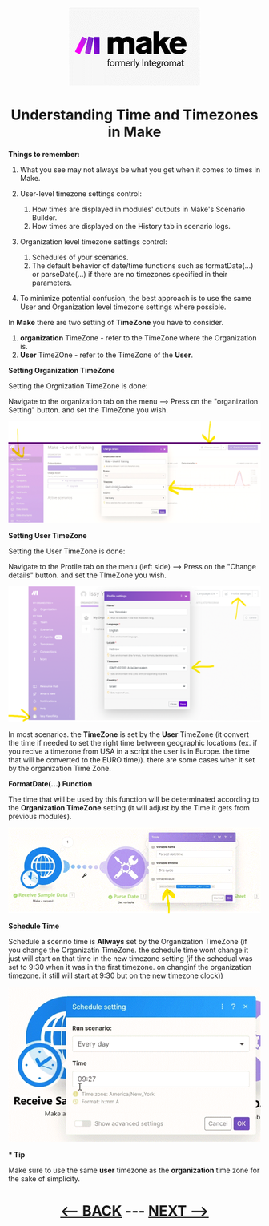 <div align="center">

![Make](pic/make_logo.gif)

# Understanding Time and Timezones in Make
</div>


__Things to remember:__

1. What you see may not always be what you get when it comes to times in Make.
2. User-level timezone settings control:
   1. How times are displayed in modules' outputs in Make's Scenario Builder.
   2. How times are displayed on the History tab in scenario logs.
      
3. Organization level timezone settings control:
   1. Schedules of your scenarios.
   2. The default behavior of date/time functions such as formatDate(...) or parseDate(...) if there are no timezones specified in their parameters.
      
4. To minimize potential confusion, the best approach is to use the same User and Organization level timezone settings where possible.

In __Make__ there are two setting of __TimeZone__ you have to consider.

  1. __organization__ TimeZone - refer to the TimeZone where the Organization is.
  2. __User__ TimeZOne - refer to the TimeZone of the __User__.

__Setting Organization TimeZone__

Setting the Orgnization TimeZone is done:

  Navigate to the organization tab on the menu --> Press on the "organization Setting" button. and set the TImeZone you wish.

![Setting Organization TimeZone](pic/l4understandingtimezoneorg.gif)


__Setting User TimeZone__

Setting the User TimeZone is done:

  Navigate to the Protile tab on the menu (left side) --> Press on the "Change details" button. and set the TImeZone you wish.

![Setting User TimeZone](pic/l4understandingtimezoneusr.gif)

In most scenarios. the __TimeZone__ is set by the __User__ TimeZone (it convert the time if needed to set the right time between geographic locations (ex. if you recive a timezone from USA in a script the user is in Europe. the time that will be converted to the EURO time)). there are some cases wher it set by the organization Time Zone.

__FormatDate(...) Function__

The time that will be used by this function will be determinated according to the __Organization TimeZone__ setting (it will adjust by the Time it gets from previous modules).

![FormatDate(...) Function](pic/l4understandingtimezoneformat.gif)

__Schedule Time__

Schedule a scenrio time is __Allways__ set by the Organization TimeZone (if you change the Organizatin TimeZone. the schedule time wont change it just will start on that time in the new timezone setting (if the schedual was set to 9:30 when it was in the first timezone. on changinf the organization timezone. it still will start at 9:30 but on the new timezone clock))

![Schedule Time](pic/l4understandingtimezonestart.gif)


__* Tip__

Make sure to use the same __user__ timezone as the __organization__ time zone for the sake of simplicity.

<div align="center">
  
# [<-- BACK](l3realaiusecase.md) --- [NEXT -->](l4.md)
</div>
